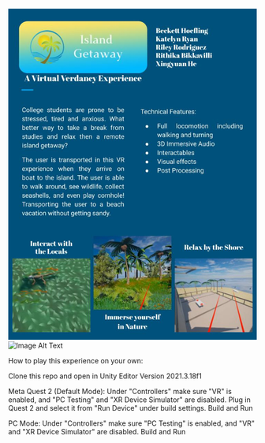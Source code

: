 ![Image Alt Text](https://github.com/beckettech/VR_Island_Getaway/blob/main/Magazine%20-%20VR.pptx%20(1).jpg)
![Image Alt Text](https://github.com/beckettech/VR_Island_Getaway/blob/main/Magazine%20-%20VR.pptx%20.jpg)

How to play this experience on your own:

Clone this repo and open in Unity Editor Version 2021.3.18f1

Meta Quest 2 (Default Mode):
Under "Controllers" make sure "VR" is enabled, and "PC Testing" and "XR Device Simulator" are disabled.
Plug in Quest 2 and select it from "Run Device" under build settings. 
Build and Run

PC Mode:
Under "Controllers" make sure "PC Testing" is enabled, and "VR" and "XR Device Simulator" are disabled.
Build and Run
